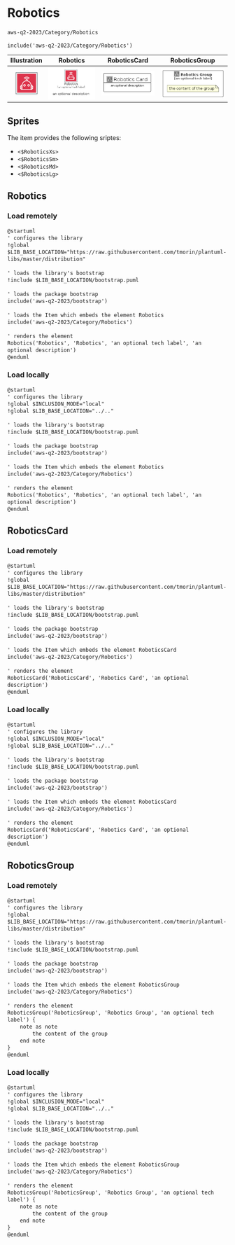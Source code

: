 # Robotics


```text
aws-q2-2023/Category/Robotics
```

```text
include('aws-q2-2023/Category/Robotics')
```



| Illustration | Robotics | RoboticsCard | RoboticsGroup |
| :---: | :---: | :---: | :---: |
| ![illustration for Illustration](../../aws-q2-2023/Category/Robotics.png) | ![illustration for Robotics](../../aws-q2-2023/Category/Robotics.Local.png) | ![illustration for RoboticsCard](../../aws-q2-2023/Category/RoboticsCard.Local.png) | ![illustration for RoboticsGroup](../../aws-q2-2023/Category/RoboticsGroup.Local.png) |



## Sprites
The item provides the following sriptes:

- `<$RoboticsXs>`
- `<$RoboticsSm>`
- `<$RoboticsMd>`
- `<$RoboticsLg>`





## Robotics

### Load remotely
```plantuml
@startuml
' configures the library
!global $LIB_BASE_LOCATION="https://raw.githubusercontent.com/tmorin/plantuml-libs/master/distribution"

' loads the library's bootstrap
!include $LIB_BASE_LOCATION/bootstrap.puml

' loads the package bootstrap
include('aws-q2-2023/bootstrap')

' loads the Item which embeds the element Robotics
include('aws-q2-2023/Category/Robotics')

' renders the element
Robotics('Robotics', 'Robotics', 'an optional tech label', 'an optional description')
@enduml
```

### Load locally
```plantuml
@startuml
' configures the library
!global $INCLUSION_MODE="local"
!global $LIB_BASE_LOCATION="../.."

' loads the library's bootstrap
!include $LIB_BASE_LOCATION/bootstrap.puml

' loads the package bootstrap
include('aws-q2-2023/bootstrap')

' loads the Item which embeds the element Robotics
include('aws-q2-2023/Category/Robotics')

' renders the element
Robotics('Robotics', 'Robotics', 'an optional tech label', 'an optional description')
@enduml
```

## RoboticsCard

### Load remotely
```plantuml
@startuml
' configures the library
!global $LIB_BASE_LOCATION="https://raw.githubusercontent.com/tmorin/plantuml-libs/master/distribution"

' loads the library's bootstrap
!include $LIB_BASE_LOCATION/bootstrap.puml

' loads the package bootstrap
include('aws-q2-2023/bootstrap')

' loads the Item which embeds the element RoboticsCard
include('aws-q2-2023/Category/Robotics')

' renders the element
RoboticsCard('RoboticsCard', 'Robotics Card', 'an optional description')
@enduml
```

### Load locally
```plantuml
@startuml
' configures the library
!global $INCLUSION_MODE="local"
!global $LIB_BASE_LOCATION="../.."

' loads the library's bootstrap
!include $LIB_BASE_LOCATION/bootstrap.puml

' loads the package bootstrap
include('aws-q2-2023/bootstrap')

' loads the Item which embeds the element RoboticsCard
include('aws-q2-2023/Category/Robotics')

' renders the element
RoboticsCard('RoboticsCard', 'Robotics Card', 'an optional description')
@enduml
```

## RoboticsGroup

### Load remotely
```plantuml
@startuml
' configures the library
!global $LIB_BASE_LOCATION="https://raw.githubusercontent.com/tmorin/plantuml-libs/master/distribution"

' loads the library's bootstrap
!include $LIB_BASE_LOCATION/bootstrap.puml

' loads the package bootstrap
include('aws-q2-2023/bootstrap')

' loads the Item which embeds the element RoboticsGroup
include('aws-q2-2023/Category/Robotics')

' renders the element
RoboticsGroup('RoboticsGroup', 'Robotics Group', 'an optional tech label') {
    note as note
        the content of the group
    end note
}
@enduml
```

### Load locally
```plantuml
@startuml
' configures the library
!global $INCLUSION_MODE="local"
!global $LIB_BASE_LOCATION="../.."

' loads the library's bootstrap
!include $LIB_BASE_LOCATION/bootstrap.puml

' loads the package bootstrap
include('aws-q2-2023/bootstrap')

' loads the Item which embeds the element RoboticsGroup
include('aws-q2-2023/Category/Robotics')

' renders the element
RoboticsGroup('RoboticsGroup', 'Robotics Group', 'an optional tech label') {
    note as note
        the content of the group
    end note
}
@enduml
```

